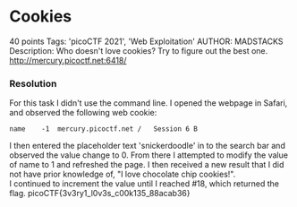 # Cookies
40 points
Tags: 'picoCTF 2021', 'Web Exploitation'
AUTHOR: MADSTACKS  
Description: Who doesn't love cookies? Try to figure out the best one. http://mercury.picoctf.net:6418/

### Resolution
For this task I didn't use the command line.
I opened the webpage in Safari, and observed the following web cookie:

```
name	-1	mercury.picoctf.net	/	Session	6 B			
```
I then entered the placeholder text 'snickerdoodle' in to the search bar and observed the value change to 0.
From there I attempted to modify the value of name to 1 and refreshed the page.
I then received a new result that I did not have prior knowledge of, "I love chocolate chip cookies!".  
I continued to increment the value until I reached #18, which returned the flag.
picoCTF{3v3ry1_l0v3s_c00k135_88acab36}
